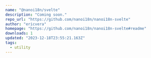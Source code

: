```yaml
---
name: "@nanoi18n/svelte"
description: "Coming soon."
repo_url: "https://github.com/nanoi18n/nanoi18n-svelte"
author: "ericvera"
homepage: "https://github.com/nanoi18n/nanoi18n-svelte#readme"
downloads: 1
updated: "2023-12-18T23:55:21.163Z"
tags: 
  - utility
---
```

